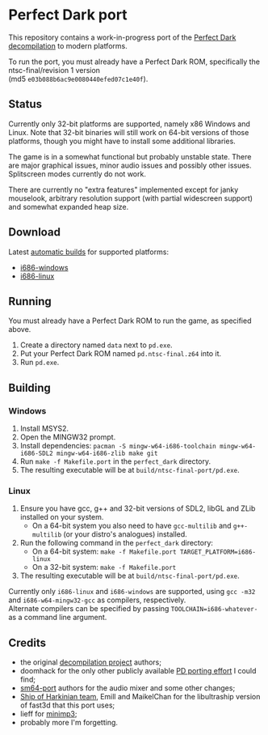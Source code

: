 # Perfect Dark port

This repository contains a work-in-progress port of the [Perfect Dark decompilation](https://github.com/n64decomp/perfect_dark) to modern platforms.

To run the port, you must already have a Perfect Dark ROM, specifically the ntsc-final/revision 1 version  
(md5 `e03b088b6ac9e0080440efed07c1e40f`).

## Status

Currently only 32-bit platforms are supported, namely x86 Windows and Linux.
Note that 32-bit binaries will still work on 64-bit versions of those platforms,
though you might have to install some additional libraries.

The game is in a somewhat functional but probably unstable state.
There are major graphical issues, minor audio issues and possibly other issues.
Splitscreen modes currently do not work.

There are currently no "extra features" implemented
except for janky mouselook, arbitrary resolution support (with partial widescreen support)
and somewhat expanded heap size.

## Download

Latest [automatic builds](https://github.com/fgsfdsfgs/perfect_dark/actions) for supported platforms:
* [i686-windows](https://nightly.link/fgsfdsfgs/perfect_dark/workflows/c-cpp/port/pd-i686-windows.zip)
* [i686-linux](https://nightly.link/fgsfdsfgs/perfect_dark/workflows/c-cpp/port/pd-i686-linux.zip)

## Running

You must already have a Perfect Dark ROM to run the game, as specified above.

1. Create a directory named `data` next to `pd.exe`.
2. Put your Perfect Dark ROM named `pd.ntsc-final.z64` into it.
3. Run `pd.exe`.

## Building

### Windows

1. Install MSYS2.
2. Open the MINGW32 prompt.
3. Install dependencies: `pacman -S mingw-w64-i686-toolchain mingw-w64-i686-SDL2 mingw-w64-i686-zlib make git`
4. Run `make -f Makefile.port` in the `perfect_dark` directory.
5. The resulting executable will be at `build/ntsc-final-port/pd.exe`.

### Linux

1. Ensure you have gcc, g++ and 32-bit versions of SDL2, libGL and ZLib installed on your system.
   * On a 64-bit system you also need to have `gcc-multilib` and `g++-multilib` (or your distro's analogues) installed.
2. Run the following command in the `perfect_dark` directory:
   * On a 64-bit system: ```make -f Makefile.port TARGET_PLATFORM=i686-linux```
   * On a 32-bit system: ```make -f Makefile.port```
3. The resulting executable will be at `build/ntsc-final-port/pd.exe`.  

Currently only `i686-linux` and `i686-windows` are supported, using `gcc -m32` and `i686-w64-mingw32-gcc` as compilers, respectively.  
Alternate compilers can be specified by passing `TOOLCHAIN=i686-whatever-` as a command line argument.

## Credits

* the original [decompilation project](https://github.com/n64decomp/perfect_dark) authors;
* doomhack for the only other publicly available [PD porting effort](https://github.com/doomhack/perfect_dark) I could find;
* [sm64-port](https://github.com/sm64-port/sm64-port) authors for the audio mixer and some other changes;
* [Ship of Harkinian team](https://github.com/Kenix3/libultraship/tree/main/src/graphic/Fast3D), Emill and MaikelChan for the libultraship version of fast3d that this port uses;
* lieff for [minimp3](https://github.com/lieff/minimp3);
* probably more I'm forgetting.
